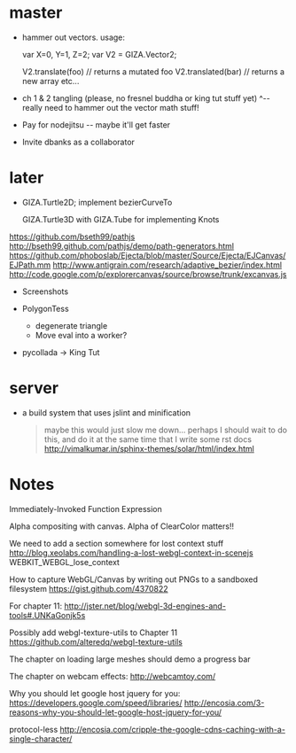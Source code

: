 # master

- hammer out vectors.  usage:

  var X=0, Y=1, Z=2;
  var V2 = GIZA.Vector2;
  
  V2.translate(foo) // returns a mutated foo
  V2.translated(bar) // returns a new array
  etc...
  

- ch 1 & 2 tangling (please, no fresnel buddha or king tut stuff yet)
  ^-- really need to hammer out the vector math stuff!
  
- Pay for nodejitsu -- maybe it'll get faster

- Invite dbanks as a collaborator

# later

- GIZA.Turtle2D; implement bezierCurveTo

  GIZA.Turtle3D with GIZA.Tube for implementing Knots

https://github.com/bseth99/pathjs
http://bseth99.github.com/pathjs/demo/path-generators.html
https://github.com/phoboslab/Ejecta/blob/master/Source/Ejecta/EJCanvas/EJPath.mm
http://www.antigrain.com/research/adaptive_bezier/index.html
http://code.google.com/p/explorercanvas/source/browse/trunk/excanvas.js

- Screenshots

- PolygonTess
  - degenerate triangle
  - Move eval into a worker?
  
- pycollada -> King Tut

# server 

- a build system that uses jslint and minification
  > maybe this would just slow me down...
  > perhaps I should wait to do this, and do it at the same time
    that I write some rst docs
    http://vimalkumar.in/sphinx-themes/solar/html/index.html

# Notes

Immediately-Invoked Function Expression 

Alpha compositing with canvas.  Alpha of ClearColor matters!!

We need to add a section somewhere for lost context stuff
http://blog.xeolabs.com/handling-a-lost-webgl-context-in-scenejs
WEBKIT_WEBGL_lose_context

How to capture WebGL/Canvas by writing out PNGs to a sandboxed filesystem
https://gist.github.com/4370822

For chapter 11:
http://jster.net/blog/webgl-3d-engines-and-tools#.UNKaGonjk5s

Possibly add webgl-texture-utils to Chapter 11
https://github.com/alteredq/webgl-texture-utils

The chapter on loading large meshes should demo a progress bar

The chapter on webcam effects:
http://webcamtoy.com/

Why you should let google host jquery for you:
https://developers.google.com/speed/libraries/
http://encosia.com/3-reasons-why-you-should-let-google-host-jquery-for-you/

protocol-less
http://encosia.com/cripple-the-google-cdns-caching-with-a-single-character/
